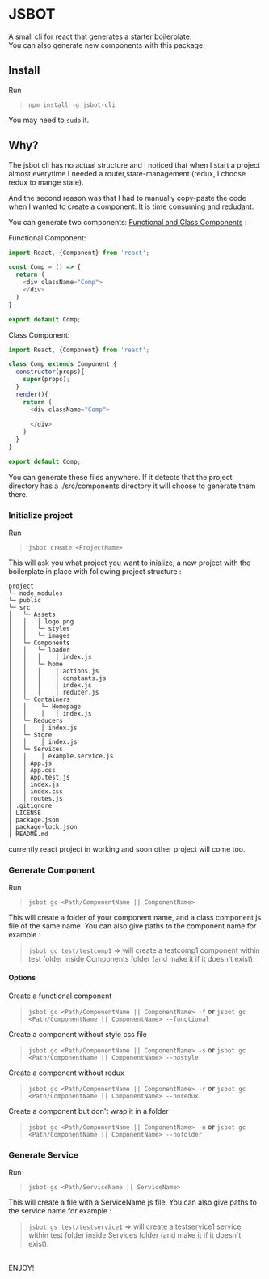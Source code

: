 # JSBOT

A small cli for react that generates a starter boilerplate.
<br>
You can also generate new components with this package. 
<br>
## Install

Run

>```npm install -g jsbot-cli```

You may need to ```sudo``` it.
## Why?

The jsbot cli has no actual structure and I noticed that when I start a project almost everytime I needed a router,state-management (redux, I choose redux to mange state).

And the second reason was that I had to manually copy-paste the code when I wanted to create a component. 
It is time consuming and redudant. 

You can generate two components: [Functional and Class Components](https://facebook.github.io/react/docs/components-and-props.html#functional-and-class-components) :

Functional Component:


```javascript
import React, {Component} from 'react';

const Comp = () => {
  return (
    <div className="Comp">
    </div>
  )
}

export default Comp;
```  

Class Component:

```javascript
import React, {Component} from 'react';

class Comp extends Component {
  constructor(props){
    super(props);
  }
  render(){
    return (
      <div className="Comp">
    
      </div>
    )
  }
}

export default Comp; 
```

You can generate these files anywhere. If it detects that the project directory has a ./src/components directory it will choose to generate them there.

### Initialize project

Run

>```jsbot create <ProjectName>```

This will ask you what project you want to inialize, a new project with the boilerplate in place with following project structure : <br>
```
project
└─ node_modules
└─ public
└─ src
│   └─ Assets
│   │   │ logo.png 
│   │   └─ styles
│   │   └─ images
│   └─ Components
│   │   └─ loader
│   │   │    │ index.js
│   │   └─ home
│   │   │    │ actions.js
│   │   │    │ constants.js
│   │   │    │ index.js
│   │   │    │ reducer.js
│   └─ Containers
│   │    └─ Homepage
│   │    │   │ index.js
│   └─ Reducers
│   │    │ index.js
│   └─ Store
│   │    │ index.js
│   └─ Services
│   │    │ example.service.js
│   │ App.js
│   │ App.css
│   │ App.test.js
│   │ index.js
│   │ index.css
│   │ routes.js
│ .gitignore
│ LICENSE
│ package.json  
│ package-lock.json  
│ README.md 
```
currently react project in working and soon other project will come too.

### Generate Component
Run
>```jsbot gc <Path/ComponentName || ComponentName>```

This will create a folder of your component name, and a class component js file of the same name.
You can also give paths to the component name for example :
>```jsbot gc test/testcomp1``` => will create a testcomp1 component within test folder inside Components folder (and make it if it doesn't exist). 
#### Options
Create a functional component
>```jsbot gc <Path/ComponentName || ComponentName> -f``` <b>or</b> ```jsbot gc <Path/ComponentName || ComponentName> --functional```

Create a component without style css file
>```jsbot gc <Path/ComponentName || ComponentName> -s``` <b>or</b> ```jsbot gc <Path/ComponentName || ComponentName> --nostyle```

Create a component without redux
>```jsbot gc <Path/ComponentName || ComponentName> -r``` <b>or</b> ```jsbot gc <Path/ComponentName || ComponentName> --noredux```

Create a component but don't wrap it in a folder
>```jsbot gc <Path/ComponentName || ComponentName> -n``` <b>or</b> ```jsbot gc <Path/ComponentName || ComponentName> --nofolder```

### Generate Service
Run
>```jsbot gs <Path/ServiceName || ServiceName>```

This will create a file with a ServiceName js file.
You can also give paths to the service name for example :
>```jsbot gs test/testservice1``` => will create a testservice1 service within test folder inside Services folder (and make it if it doesn't exist). 

<br>
ENJOY!
